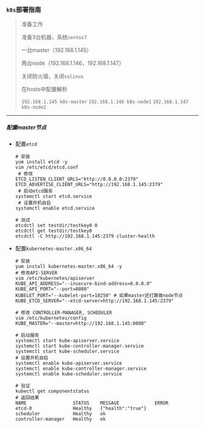 ### `k8s`部署指南

> 准备工作
>
> 准备3台机器，系统`centos7`
>
>  一台master（192.168.1.145）
>
> 两台node（192.168.1.146，192.168.1.147）
>
> 关闭防火墙，关闭`selinux`
>
> 在hosts中配置解析
>
> `192.168.1.145 k8s-master`
> `192.168.1.146 k8s-node1`
> `192.168.1.147 k8s-node2`

------

##### 配置master节点

- 配置`etcd`

  ```shell
  # 安装
  yum install etcd -y
  vim /etc/etcd/etcd.conf
   # 修改
  ETCD_LISTEN_CLIENT_URLS="http://0.0.0.0:2379"
  ETCD_ADVERTISE_CLIENT_URLS="http://192.168.1.145:2379"
   # 启动etcd服务
  systemctl start etcd.service
   # 设置开机自启
  systemctl enable etcd.service
  
  # 测试
  etcdctl set testdir/testkey0 0
  etcdctl get testdir/testkey0
  etcdctl -C http://192.168.1.145:2379 cluster-health
  
  ```

- 配置`kubernetes-master.x86_64`

  ```shell
  # 安装
  yum install kubernetes-master.x86_64 -y
  # 修改API-SERVER
  vim /etc/kubernetes/apiserver
  KUBE_API_ADDRESS="--insecure-bind-address=0.0.0.0"
  KUBE_API_PORT="--port=8080"
  KUBELET_PORT="--kubelet-port=10250" # 如果master还打算做node节点
  KUBE_ETCD_SERVER="--etcd-server=http://192.168.1.145:2379"
  
  # 修改 CONTROLLER-MANAGER, SCHEDULER
  vim /etc/kubernetes/config
  KUBE_MASTER="--master=http://192.168.1.145:8080"
  
  # 启动服务
  systemctl start kube-apiserver.service
  systemctl start kube-controller-manager.service
  systemctl start kube-scheduler.service
  # 设置开机自启
  systemctl enable kube-apiserver.service
  systemctl enable kube-controller-manager.service
  systemctl enable kube-scheduler.service
  
  # 验证
  kubectl get componentstatus
  # 返回结果
  NAME                 STATUS    MESSAGE             ERROR
  etcd-0               Healthy   {"health":"true"}   
  scheduler            Healthy   ok                  
  controller-manager   Healthy   ok 
  ```

  

